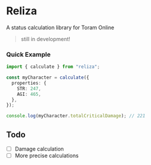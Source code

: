 # Reliza

A status calculation library for Toram Online

> still in development!

### Quick Example

```ts
import { calculate } from "reliza";

const myCharacter = calculate({
  properties: {
    STR: 247,
    AGI: 465,
  },
});

console.log(myCharacter.totalCriticalDamage); // 221
```

## Todo

- [ ] Damage calculation
- [ ] More precise calculations
